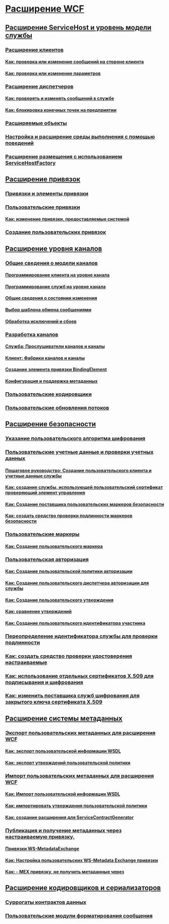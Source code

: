 # [Расширение WCF](extending-wcf.md)
## [Расширение ServiceHost и уровень модели службы](extending-servicehost-and-the-service-model-layer.md)
### [Расширение клиентов](extending-clients.md)
#### [Как: проверка или изменение сообщений на стороне клиента](how-to-inspect-or-modify-messages-on-the-client.md)
#### [Как: проверка или изменение параметров](how-to-inspect-or-modify-parameters.md)
### [Расширение диспетчеров](extending-dispatchers.md)
#### [Как: проверять и изменять сообщений в службе](how-to-inspect-and-modify-messages-on-the-service.md)
#### [Как: блокировка конечных точек на предприятии](how-to-lock-down-endpoints-in-the-enterprise.md)
### [Расширяемые объекты](extensible-objects.md)
### [Настройка и расширение среды выполнения с помощью поведений](configuring-and-extending-the-runtime-with-behaviors.md)
### [Расширение размещения с использованием ServiceHostFactory](extending-hosting-using-servicehostfactory.md)
## [Расширение привязок](extending-bindings.md)
### [Привязки и элементы привязки](bindings-and-binding-elements.md)
### [Пользовательские привязки](custom-bindings.md)
#### [Как: изменение привязки, предоставляемые системой](how-to-customize-a-system-provided-binding.md)
### [Создание пользовательских привязок](creating-user-defined-bindings.md)
## [Расширение уровня каналов](extending-the-channel-layer.md)
### [Общие сведения о модели каналов](channel-model-overview.md)
#### [Программирование клиента на уровне канала](client-channel-level-programming.md)
#### [Программирование служб на уровне канала](service-channel-level-programming.md)
#### [Общие сведения о состоянии изменения](understanding-state-changes.md)
#### [Выбор шаблона обмена сообщениями](choosing-a-message-exchange-pattern.md)
#### [Обработка исключений и сбоев](handling-exceptions-and-faults.md)
### [Разработка каналов](developing-channels.md)
#### [Служба: Прослушиватели каналов и каналы](service-channel-listeners-and-channels.md)
#### [Клиент: Фабрики каналов и каналы](client-channel-factories-and-channels.md)
#### [Создание элемента привязки BindingElement](creating-a-bindingelement.md)
#### [Конфигурация и поддержка метаданных](configuration-and-metadata-support.md)
### [Пользовательские кодировщики](custom-encoders.md)
### [Пользовательские обновления потоков](custom-stream-upgrades.md)
## [Расширение безопасности](extending-security.md)
### [Указание пользовательского алгоритма шифрования](specifying-a-custom-crypto-algorithm.md)
### [Пользовательские учетные данные и проверки учетных данных](custom-credential-and-credential-validation.md)
#### [Пошаговое руководство: Создание пользовательского клиента и учетные данные службы](walkthrough-creating-custom-client-and-service-credentials.md)
#### [Как: создание службы, использующей пользовательский сертификат проверяющий элемент управления](how-to-create-a-service-that-employs-a-custom-certificate-validator.md)
#### [Как: Создание поставщика пользовательских маркеров безопасности](how-to-create-a-custom-security-token-provider.md)
#### [Как: создать средство проверки подлинности маркеров безопасности](how-to-create-a-custom-security-token-authenticator.md)
### [Пользовательские маркеры](custom-tokens.md)
#### [Как: Создание пользовательского маркера](how-to-create-a-custom-token.md)
### [Пользовательская авторизация](custom-authorization.md)
#### [Как: Создание пользовательской политики авторизации](how-to-create-a-custom-authorization-policy.md)
#### [Как: Создание пользовательского диспетчера авторизации для службы](how-to-create-a-custom-authorization-manager-for-a-service.md)
#### [Как: Создание пользовательского утверждения](how-to-create-a-custom-claim.md)
#### [Как: сравнение утверждений](how-to-compare-claims.md)
#### [Как: Создание пользовательского идентификатора участника](how-to-create-a-custom-principal-identity.md)
### [Переопределение идентификатора службы для проверки подлинности](overriding-the-identity-of-a-service-for-authentication.md)
### [Как: создать средство проверки удостоверения настраиваемые](how-to-create-a-custom-client-identity-verifier.md)
### [Как: использование отдельных сертификатов X.509 для подписывания и шифрования](how-to-use-separate-x-509-certificates-for-signing-and-encryption.md)
### [Как: изменить поставщика служб шифрования для закрытого ключа сертификата X.509](change-cryptographic-provider-x509-certificate-private-key.md)
## [Расширение системы метаданных](extending-the-metadata-system.md)
### [Экспорт пользовательских метаданных для расширения WCF](exporting-custom-metadata-for-a-wcf-extension.md)
#### [Как: экспорт пользовательской информации WSDL](how-to-export-custom-wsdl.md)
#### [Как: экспорт утверждений пользовательской политики](how-to-export-custom-policy-assertions.md)
### [Импорт пользовательских метаданных для расширения WCF](importing-custom-metadata-for-a-wcf-extension.md)
#### [Как: Импорт пользовательской информации WSDL](how-to-import-custom-wsdl.md)
#### [Как: импортировать утверждения пользовательской политики](how-to-import-custom-policy-assertions.md)
#### [Как: создание расширения для ServiceContractGenerator](how-to-write-an-extension-for-the-servicecontractgenerator.md)
### [Публикация и получение метаданных через настраиваемую привязку.](publishing-and-retrieving-metadata-over-a-custom-binding.md)
#### [Привязки WS-MetadataExchange](ws-metadataexchange-bindings.md)
#### [Как: Настройка пользовательских WS-Metadata Exchange привязки](how-to-configure-a-custom-ws-metadata-exchange-binding.md)
#### [Как: - MEX привязку, не получить метаданные через](how-to-retrieve-metadata-over-a-non-mex-binding.md)
## [Расширение кодировщиков и сериализаторов](extending-encoders-and-serializers.md)
### [Суррогаты контрактов данных](data-contract-surrogates.md)
### [Пользовательские модули форматирования сообщения](custom-message-formatters.md)
